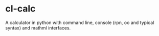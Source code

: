 # cl-calc
A calculator in python with command line, console (rpn, oo and typical syntax)  and mathml interfaces.
